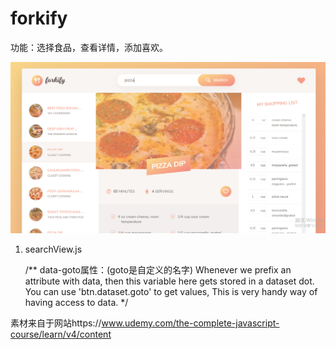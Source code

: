 # forkify
功能：选择食品，查看详情，添加喜欢。

<img src="/image/pic.png" width="900px" />

1. searchView.js

   /**
    data-goto属性：(goto是自定义的名字)
       Whenever we prefix an attribute with data, then this variable here gets stored in a dataset dot.
       You can use 'btn.dataset.goto' to get values, This is very handy way of having access to data.
    */

素材来自于网站https://www.udemy.com/the-complete-javascript-course/learn/v4/content
